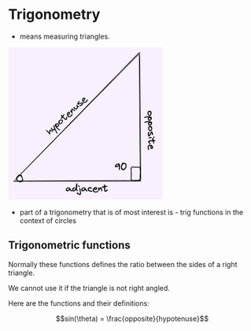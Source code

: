 # Trigonometry

* means measuring triangles.

![image right_triangle](./img/001_intro_right_triangle.excalidraw.png)

* part of a trigonometry that is of most interest is - trig functions in the context of circles

## Trigonometric functions

Normally these functions defines the ratio between the sides of a right triangle.

We cannot use it if the triangle is not right angled.

Here are the functions and their definitions:

$$sin(\theta) = \frac{opposite}{hypotenuse}$$